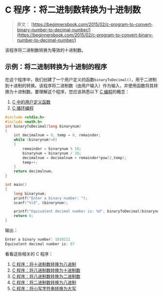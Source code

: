 # C 程序：将二进制数转换为十进制数

> 原文： [https://beginnersbook.com/2015/02/c-program-to-convert-binary-number-to-decimal-number/](https://beginnersbook.com/2015/02/c-program-to-convert-binary-number-to-decimal-number/)

该程序将二进制数转换为等效的十进制数。

## 示例：将二进制转换为十进制的程序

在这个程序中，我们创建了一个用户定义的函数`binaryToDecimal()`，用于二进制到十进制的转换。该程序将二进制数（由用户输入）作为输入，并使用函数将其转换为十进制数。要理解这个程序，您应该熟悉以下 [C 编程](https://beginnersbook.com/2014/01/c-tutorial-for-beginners-with-examples/)的概念：

1.  [C 中的用户定义函数](https://beginnersbook.com/2014/01/c-functions-examples/) 
2.  [C 循环编程](https://beginnersbook.com/2014/01/c-while-loop/)

```c
#include <stdio.h>
#include <math.h>
int binaryToDecimal(long binarynum)
{
    int decimalnum = 0, temp = 0, remainder;
    while (binarynum!=0)
    {
        remainder = binarynum % 10;
        binarynum = binarynum / 10;
        decimalnum = decimalnum + remainder*pow(2,temp);
        temp++;
    }
    return decimalnum;
}

int main()
{
    long binarynum;
    printf("Enter a binary number: ");
    scanf("%ld", &binarynum);

    printf("Equivalent decimal number is: %d", binaryToDecimal(binarynum));
    return 0;
}
```

输出：

```c
Enter a binary number: 1010111
Equivalent decimal number is: 87
```

看看这些相关的 C 程序：

1.  [C 程序：将十进制数转换为八进制](https://beginnersbook.com/2017/09/c-program-to-convert-decimal-to-octal-number/)
2.  [C 程序：将八进制数转换为十进制数](https://beginnersbook.com/2017/09/c-program-to-convert-octal-number-to-decimal-number/)
3.  [C 程序：将八进制数转换为二进制数](https://beginnersbook.com/2017/09/c-program-to-convert-octal-number-to-binary-number/)
4.  [C 程序：将二进制数转换为八进制](https://beginnersbook.com/2017/09/c-program-to-convert-binary-to-octal-number-system/)
5.  [C 程序：将小写字符串转换为大写](https://beginnersbook.com/2015/02/c-program-to-convert-lowercase-string-to-uppercase-string/)